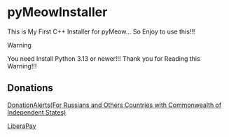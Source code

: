 # pyMeowInstaller
This is My First C++ Installer for pyMeow... So Enjoy to use this!!!

> [!WARNING]
> You need Install Python 3.13 or newer!!! Thank you for Reading this Warning!!!

## Donations

[DonationAlerts(For Russians and Others Countries with Commonwealth of Independent States)](https://donationalerts.com/r/rikkomatsumato)

[LiberaPay](https://liberapay.com/RikkoMatsumatoOfficial/donate)

